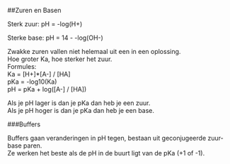 ##Zuren en Basen

Sterk zuur:
pH = -log(H+)

Sterke base:
pH = 14 - -log(OH-)

Zwakke zuren vallen niet helemaal uit een in een oplossing.  
Hoe groter Ka, hoe sterker het zuur.  
Formules:  
Ka = [H+]*[A-] / [HA]  
pKa = -log10(Ka)  
pH = pKa + log([A-] / [HA])

Als je pH lager is dan je pKa dan heb je een zuur.  
Als je pH hoger is dan je pKa dan heb je een base.  

###Buffers

Buffers gaan veranderingen in pH tegen, bestaan uit geconjugeerde zuur-base paren.  
Ze werken het beste als de pH in de buurt ligt van de pKa (+1 of -1).
